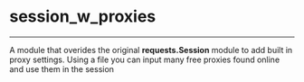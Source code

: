# session_w_proxies
---
A module that overides the original **requests.Session** module to add built
in proxy settings. Using a file you can input many free proxies found online
and use them in the session
